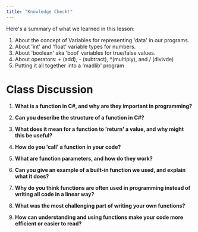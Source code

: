 ```yaml
---
title: "Knowledge Check!"
--- 
```


Here's a summary of what we learned in this lesson:
1. About the concept of Variables for representing 'data' in our programs.
2. About 'int' and 'float' variable types for numbers.
3. About 'boolean' aka 'bool' variables for true/false values.
4. About operators: + (add), - (subtract), *(multiply), and / (divivde)
5. Putting it all together into a 'madlib' program

# Class Discussion

1. **What is a function in C#, and why are they important in programming?**

2. **Can you describe the structure of a function in C#?**

3. **What does it mean for a function to 'return' a value, and why might this be useful?**

4. **How do you 'call' a function in your code?**

5. **What are function parameters, and how do they work?**

6. **Can you give an example of a built-in function we used, and explain what it does?**

7. **Why do you think functions are often used in programming instead of writing all code in a linear way?**

8. **What was the most challenging part of writing your own functions?**

9. **How can understanding and using functions make your code more efficient or easier to read?**

